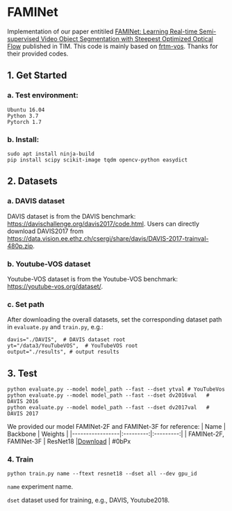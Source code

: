 # FAMINet
Implementation of our paper entitiled [FAMINet: Learning Real-time Semi-supervised Video Object Segmentation with Steepest Optimized Optical Flow](https://ieeexplore.ieee.org/abstract/document/9638507) published in TIM. This code is mainly based on [frtm-vos](https://github.com/andr345/frtm-vos). Thanks for their provided codes.
## 1. Get Started
### a. Test environment:
```shell script
Ubuntu 16.04
Python 3.7
Pytorch 1.7
```
### b. Install:
```shell script
sudo apt install ninja-build
pip install scipy scikit-image tqdm opencv-python easydict
```
## 2. Datasets
### a. DAVIS dataset
DAVIS dataset is from the DAVIS benchmark: <https://davischallenge.org/davis2017/code.html>. Users can directly download DAVIS2017 from <https://data.vision.ee.ethz.ch/csergi/share/davis/DAVIS-2017-trainval-480p.zip>.
### b. Youtube-VOS dataset
Youtube-VOS dataset is from the Youtube-VOS benchmark: <https://youtube-vos.org/dataset/>.
### c. Set path
After downloading the overall datasets, set the corresponding dataset path in `evaluate.py` and `train.py`, e.g.:
```shell script
davis="./DAVIS",  # DAVIS dataset root
yt="/data3/YouTubeVOS",  # YouTubeVOS root
output="./results", # output results
```
## 3. Test
```shell script
python evaluate.py --model model_path --fast --dset ytval # YouTubeVos
python evaluate.py --model model_path --fast --dset dv2016val   # DAVIS 2016
python evaluate.py --model model_path --fast --dset dv2017val   # DAVIS 2017
```
We provided our model FAMINet-2F and FAMINet-3F for reference:
| Name            | Backbone  |  Weights  |
|-----------------|:---------:|:---------:|
| FAMINet-2F, FAMINet-3F  | ResNet18  |[Download](https://pan.baidu.com/s/1v-rXfuwTNJOl7NiMye8pXA) | #0bPx
### 4. Train
```shell script
python train.py name --ftext resnet18 --dset all --dev gpu_id
```
`name` experiment name.

`dset` dataset used for training, e.g., DAVIS, Youtube2018.

